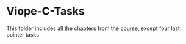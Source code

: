 # Viope-C-Tasks
This folder includes all the chapters from the course, except four last pointer tasks

